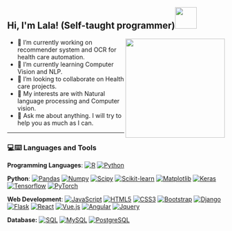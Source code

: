 
<h2> Hi, I'm Lala! (Self-taught programmer)<img src="https://media.giphy.com/media/mGcNjsfWAjY5AEZNw6/giphy.gif" width="50"></h2> 
<img align='right' src="https://media.giphy.com/media/AqwEvKenoEp3PsLo86/giphy.gif" width="230">

- 🔭 I’m currently working on recommender system and OCR for health care automation.   
- 🌱 I’m currently learning  Computer Vision and NLP.
- 👯 I’m looking to collaborate on Health care projects.
- 🤔 My interests are with Natural language processing and Computer vision.
- 💬 Ask me about anything. I will try to help you as much as I can.

---
### 💻:keyboard: Languages and Tools 

**Programming Languages**:
[![R](https://img.shields.io/badge/-R-blue?style=flat&logo=R&logoColor=white)](https://github.com/shejz)
[![Python](https://img.shields.io/badge/-Python-black?style=flat&logo=python)](https://github.com/shejz)

 **Python**:
[![Pandas](https://img.shields.io/badge/-Pandas-150458?style=flat&logo=Pandas)](https://github.com/shejz)
[![Numpy](https://img.shields.io/badge/-Numpy-lightgray?style=flat&logo=Numpy&logoColor=white)](https://github.com/shejz)
[![Scipy](https://img.shields.io/badge/-Scipy-blue?style=flat&logo=Scipy&logoColor=white)](https://github.com/shejz)
[![Scikit-learn](https://img.shields.io/badge/-ScikitLearn-blue?style=flat&logo=Scikit-learn&logoColor=white)](https://github.com/shejz)
[![Matplotlib](https://img.shields.io/badge/-Matplotlib-black?style=flat&logo=Matplotlib&logoColor=white&link=https://github.com/Quananhle/Python-AWS-TradingAI)](https://github.com/shejz)
[![Keras](https://img.shields.io/badge/-Keras-D00000?style=flat&logo=Keras)](https://github.com/shejz)
[![Tensorflow](https://img.shields.io/badge/-Tensorflow-gray?style=flat&logo=tensorflow)](https://github.com/shejz) 
[![PyTorch](https://img.shields.io/badge/-PyTorch-EE4C2C?style=flat&logo=PyTorch&logoColor=white)](https://github.com/shejz)

**Web Development**: 
  [![JavaScript](https://img.shields.io/badge/-JavaScript-black?style=flat&logo=javascript)](https://github.com/shejz)
  [![HTML5](https://img.shields.io/badge/-HTML5-E34F26?style=flat&logo=html5&logoColor=white)](https://github.com/shejz) 
  [![CSS3](https://img.shields.io/badge/-CSS3-1572B6?style=flat&logo=css3)](https://github.com/shejz) 
  [![Bootstrap](https://img.shields.io/badge/-Bootstrap-purple?style=flat&logo=bootstrap)](https://github.com/shejz)
  [![Django](https://img.shields.io/badge/django%20-%23092E20.svg?&style=plastic&logo=django)](https://github.com/shejz)
  [![Flask](https://img.shields.io/badge/flask%20-%23000.svg?&style=plastic&logo=flask)](https://github.com/shejz)
  [![React](https://img.shields.io/badge/react%20-%2320232a.svg?&style=plastic&logo=react)](https://github.com/shejz)
  [![Vue.js](https://img.shields.io/badge/vuejs%20-%2335495e.svg?&style=plastic&logo=vue.js&logoColor=%234FC08D)](https://github.com/shejz)
  [![Angular](https://img.shields.io/badge/angular%20-%23DD0031.svg?&style=plastic&logo=angular&logoColor=white)](https://github.com/shejz)
  [![Jquery](https://img.shields.io/badge/jquery%20-%230769AD.svg?&style=plastic&logo=jquery)](https://github.com/shejz)
  
  
**Database:**
  [![SQL](https://img.shields.io/badge/-SQL-orange?style=flat&logo=sql)](https://github.com/shejz)
  [![MySQL](https://img.shields.io/badge/-MySQL-white?style=flat&logo=mysql)](https://github.com/shejz)
  [![PostgreSQL](https://img.shields.io/badge/-PostgreSQL-blue?style=flat&logo=postgresql)](https://github.com/shejz)



